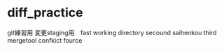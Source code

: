 # diff_practice
git練習用
変更staging用　fast
working directory secound
saihenkou third
mergetool confkict fource
